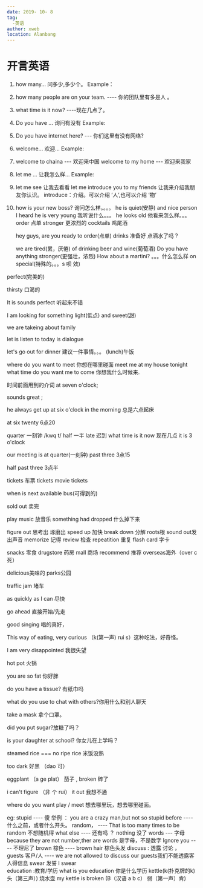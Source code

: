```yaml
---
date: 2019- 10- 8
tag: 
  -英语
author: xweb
location: Alanbang
---
```


# 开言英语
1. how many... 问多少,多少个。
Example：
1. how many people are on your team. ---- 你的团队里有多是人 。

2. what time is it now? ----现在几点了。

3. Do you have ...    询问有没有
Example:
1. Do you have internet here?   --- 你们这里有没有网络?

4. welcome...   欢迎...
Example:
1. welcome to chaina   --- 欢迎来中国
  welcome to my home   --- 欢迎来我家

5. let me ...   让我怎么样...
Example:
1. let me see 让我去看看
   let me introduce you to my friends 让我来介绍我朋友你认识。
   introduce：介绍。可以介绍 ‘人’,也可以介绍 ‘物’

2. how is your new boss?   询问怎么样。。。。
   he is quiet(安静) and nice person
   I heard he is very young 我听说什么。。。
   he looks old 他看来怎么样。。。   
   order  点单
   stronger 更浓烈的
   cocktails 鸡尾酒

   hey guys, are you ready to order(点单) drinks  准备好 点酒水了吗？  
   
   we are tired(累，厌倦) of drinking beer and wine(葡萄酒)
  Do you have anything stronger(更强壮，浓烈)
  How about a martini?   。。。什么怎么样
  on special(特殊的。。。s 呗 效)

  perfect(完美的)

  thirsty 口渴的

  It is sounds perfect  听起来不错

  I am looking for something light(低点) and sweet(甜)

  we are takeing about family

 let is listen to today is dialogue
 
 let's go out for dinner  建议一件事情。。。  (lunch)午饭

 where do you want to meet 你想在哪里碰面
  meet me at my house tonight
 what time do you want me to come 你想我什么时候来.

 时间前面用到的介词  at seven o'clock;

 sounds great ;

 he always get up at six o'clock in the morning  总是六点起床
 
 at six twenty 6点20 

 quarter 一刻钟   /kwq t/ 
 half  一半
 late  迟到
 what time is it now  现在几点 
 it is 3 o'clock

 our meeting is at quarter(一刻钟) past three  3点15

 half past three  3点半

tickets  车票 tickets   movie tickets

when is next available bus(可得到的) 

sold out 卖完

play music  放音乐     something had dropped 什么掉下来 

figure out 思考出 琢磨出    speed up 加快  break down 分解  roots根 sound out发出声音   memorize 记得  review 检查 repeatition 重复
 flash card 字卡

 snacks 零食   drugstore 药房  mall 商场  recommend 推荐 overseas海外（over c死）

 delicious美味的 parks公园
 
 traffic jam 堵车
  
  as quickly as I can  尽快

go ahead 直接开始/先走


good singing 唱的真好， 

This way of eating, very curious （k(第一声) rui s）这种吃法，好奇怪。

I am very disappointed 我很失望

hot pot 火锅

you are so fat 你好胖

do you have a tissue? 有纸巾吗

what do you use to chat with others?你用什么和别人聊天

take a mask 拿个口罩。

did you put sugar?放糖了吗？

is your daughter at school? 你女儿在上学吗？

steamed rice === no ripe rice 米饭没熟

too dark 好黑 （dao 可）

eggplant （a ge plat） 茄子  , broken 碎了

i can't figure （非 个 rui） it out 我想不通

where do you want play / meet  想去哪里玩，想去哪里碰面。

eg: stupid  ---- 傻    举例 ：  you are a crazy man,but not so stupid
     before ---- 什么之前，或者什么开头。
     random， ---- That is too many times to be random 不想随机得
    what else  ---- 还有吗 ？ nothing 没了
    words --- 字母  because they are not number,ther are words 是字母，不是数字
    Ignore you ---- 不理尼了
    brown 棕色   ---- brown hair 棕色头发
    discuss : 透露 讨论  ， guests 客户/人 ---- we are not allowed to discuss our guests我们不能透露客人得信息
    swear  发誓  I swear   
    education :教育/学历   what is you education 你是什么学历
    kettle(k(扑克牌的k) 头（第三声）)  烧水壶  my kettle is broken (B（汉语 a b c）  弱（第一声）肯)



